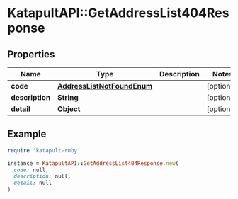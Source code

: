 # KatapultAPI::GetAddressList404Response

## Properties

| Name | Type | Description | Notes |
| ---- | ---- | ----------- | ----- |
| **code** | [**AddressListNotFoundEnum**](AddressListNotFoundEnum.md) |  | [optional] |
| **description** | **String** |  | [optional] |
| **detail** | **Object** |  | [optional] |

## Example

```ruby
require 'katapult-ruby'

instance = KatapultAPI::GetAddressList404Response.new(
  code: null,
  description: null,
  detail: null
)
```

